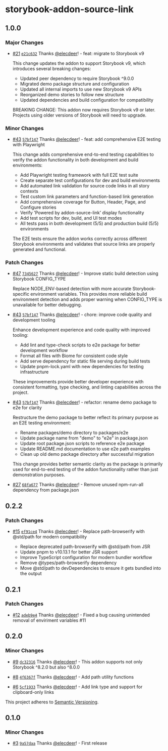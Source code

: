 # storybook-addon-source-link

## 1.0.0

### Major Changes

- [#21](https://github.com/elecdeer/storybook-addon-source-link/pull/21) [`e21c632`](https://github.com/elecdeer/storybook-addon-source-link/commit/e21c632a0e26748653d651bbfdb80233849a3bbc) Thanks [@elecdeer](https://github.com/elecdeer)! - feat: migrate to Storybook v9

  This change updates the addon to support Storybook v9, which introduces several breaking changes:

  - Updated peer dependency to require Storybook ^9.0.0
  - Migrated demo package structure and configuration
  - Updated all internal imports to use new Storybook v9 APIs
  - Reorganized demo stories to follow new structure
  - Updated dependencies and build configuration for compatibility

  BREAKING CHANGE: This addon now requires Storybook v9 or later. Projects using older versions of Storybook will need to upgrade.

### Minor Changes

- [#43](https://github.com/elecdeer/storybook-addon-source-link/pull/43) [`57bf147`](https://github.com/elecdeer/storybook-addon-source-link/commit/57bf1476c77748b84f58fd7405976fbd4839fbf4) Thanks [@elecdeer](https://github.com/elecdeer)! - feat: add comprehensive E2E testing with Playwright

  This change adds comprehensive end-to-end testing capabilities to verify the addon functionality in both development and build environments:

  - Add Playwright testing framework with full E2E test suite
  - Create separate test configurations for dev and build environments
  - Add automated link validation for source code links in all story contexts
  - Test custom link parameters and function-based link generation
  - Add comprehensive coverage for Button, Header, Page, and Configure stories
  - Verify 'Powered by addon-source-link' display functionality
  - Add test scripts for dev, build, and UI test modes
  - All tests pass in both development (5/5) and production build (5/5) environments

  The E2E tests ensure the addon works correctly across different Storybook environments and validates that source links are properly generated and functional.

### Patch Changes

- [#47](https://github.com/elecdeer/storybook-addon-source-link/pull/47) [`7345627`](https://github.com/elecdeer/storybook-addon-source-link/commit/73456277284a911cb02f18c80db31154552d6f8e) Thanks [@elecdeer](https://github.com/elecdeer)! - Improve static build detection using Storybook CONFIG_TYPE

  Replace NODE_ENV-based detection with more accurate Storybook-specific environment variables. This provides more reliable build environment detection and adds proper warning when CONFIG_TYPE is unavailable for better debugging.

- [#43](https://github.com/elecdeer/storybook-addon-source-link/pull/43) [`57bf147`](https://github.com/elecdeer/storybook-addon-source-link/commit/57bf1476c77748b84f58fd7405976fbd4839fbf4) Thanks [@elecdeer](https://github.com/elecdeer)! - chore: improve code quality and development tooling

  Enhance development experience and code quality with improved tooling:

  - Add lint and type-check scripts to e2e package for better development workflow
  - Format all files with Biome for consistent code style
  - Add serve dependency for static file serving during build tests
  - Update pnpm-lock.yaml with new dependencies for testing infrastructure

  These improvements provide better developer experience with consistent formatting, type checking, and linting capabilities across the project.

- [#43](https://github.com/elecdeer/storybook-addon-source-link/pull/43) [`57bf147`](https://github.com/elecdeer/storybook-addon-source-link/commit/57bf1476c77748b84f58fd7405976fbd4839fbf4) Thanks [@elecdeer](https://github.com/elecdeer)! - refactor: rename demo package to e2e for clarity

  Restructure the demo package to better reflect its primary purpose as an E2E testing environment:

  - Rename packages/demo directory to packages/e2e
  - Update package name from "demo" to "e2e" in package.json
  - Update root package.json scripts to reference e2e package
  - Update README.md documentation to use e2e path examples
  - Clean up old demo package directory after successful migration

  This change provides better semantic clarity as the package is primarily used for end-to-end testing of the addon functionality rather than just demonstration purposes.

- [#27](https://github.com/elecdeer/storybook-addon-source-link/pull/27) [`68fa677`](https://github.com/elecdeer/storybook-addon-source-link/commit/68fa6771e259a99f029104d4efe68fa1b2d56f25) Thanks [@elecdeer](https://github.com/elecdeer)! - Remove unused npm-run-all dependency from package.json

## 0.2.2

### Patch Changes

- [#15](https://github.com/elecdeer/storybook-addon-source-link/pull/15) [`ef91ce4`](https://github.com/elecdeer/storybook-addon-source-link/commit/ef91ce446ed8289fcda9c05032b4703202b7c59f) Thanks [@elecdeer](https://github.com/elecdeer)! - Replace path-browserify with @std/path for modern compatibility

  - Replace deprecated path-browserify with @std/path from JSR
  - Update pnpm to v10.13.1 for better JSR support
  - Improve TypeScript configuration for modern bundler workflow
  - Remove @types/path-browserify dependency
  - Move @std/path to devDependencies to ensure it gets bundled into the output

## 0.2.1

### Patch Changes

- [#12](https://github.com/elecdeer/storybook-addon-source-link/pull/12) [`adeb9e4`](https://github.com/elecdeer/storybook-addon-source-link/commit/adeb9e466ab63b93e5ae780bcfc598a539eeba66) Thanks [@elecdeer](https://github.com/elecdeer)! - Fixed a bug causing unintended removal of enviriment variables #11

## 0.2.0

### Minor Changes

- [#9](https://github.com/elecdeer/storybook-addon-source-link/pull/9) [`dc32316`](https://github.com/elecdeer/storybook-addon-source-link/commit/dc32316ed5291490c08481964230d41e0ef79d48) Thanks [@elecdeer](https://github.com/elecdeer)! - This addon supports not only Storybook ^8.2.0 but also ^8.0.0

- [#8](https://github.com/elecdeer/storybook-addon-source-link/pull/8) [`4f6367f`](https://github.com/elecdeer/storybook-addon-source-link/commit/4f6367f3a8972e466a234abbdcbe1f5553074a46) Thanks [@elecdeer](https://github.com/elecdeer)! - Add path utility functions

- [#6](https://github.com/elecdeer/storybook-addon-source-link/pull/6) [`5cf1933`](https://github.com/elecdeer/storybook-addon-source-link/commit/5cf1933c6dabb00cafca5161315bd871bae2ba5d) Thanks [@elecdeer](https://github.com/elecdeer)! - Add link type and support for clipboard-only links

This project adheres to [Semantic Versioning](https://semver.org/).

## 0.1.0

### Minor Changes

- [#3](https://github.com/elecdeer/storybook-addon-source-link/pull/3) [`9a57daa`](https://github.com/elecdeer/storybook-addon-source-link/commit/9a57daa08d7134308ef3994f9053f8d1045cb2ee) Thanks [@elecdeer](https://github.com/elecdeer)! - First release
